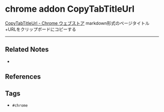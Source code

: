 # chrome addon CopyTabTitleUrl
[CopyTabTitleUrl - Chrome ウェブストア](https://chrome.google.com/webstore/detail/copytabtitleurl/lmgbdjfoaihhgdphombpgjpaohjfeapp/related?hl=ja)
markdown形式のページタイトル+URLをクリップボードにコピーする

---
## Related Notes
- 

## References


## Tags
- `#chrome` 